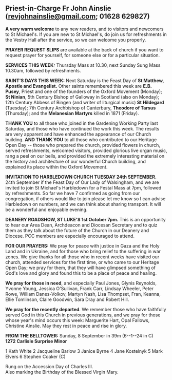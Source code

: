 
## Priest-in-Charge Fr John Ainslie ([revjohnainslie@gmail.com](mailto:revjohnainslie@gmail.com); 01628 629827)

**A very warm welcome** to any new readers, and to visitors and
newcomers to St Michael\'s. If you are new to St Michael\'s, do join us
for refreshments in the Vestry Hall after the service, so we can welcome
you properly.

**PRAYER REQUEST SLIPS** are available at the back of church if you want
to request prayer for yourself, for someone else or for a particular
situation.

**SERVICES THIS WEEK:** Thursday Mass at 10.30, next Sunday Sung Mass
10.30am, followed by refreshments.

**SAINT'S DAYS THIS WEEK:** Next Saturday is the Feast Day of **St
Matthew, Apostle and Evangelist.** Other saints remembered this week are
**E.B. Pusey**, Priest and one of the founders of the Oxford Movement
(Monday); **St Ninian**, 5th Century Bishop of Galloway in Scotland
(also on Monday); 12th Century Abbess of Bingen (and writer of
liturgical music) **St Hildegard** (Tuesday); 7th Century Archbishop
of Canterbury, **Theodore of Tarsus** (Thursday); and the **Melanesian
Martyrs** killed in 1871 (Friday).

**THANK YOU** to all those who joined in the Gardening Working Party
last Saturday, and those who have continued the work this week. The
results are very apparent and have enhanced the appearance of our Church
building. **AND THANK YOU** to all those who contributed to our Heritage
Open Day -- those who prepared the church, provided flowers in church,
served refreshments, welcomed visitors, provided glorious live organ
music, rang a peel on our bells, and provided the extremely interesting
material on the history and architecture of our wonderful Church
building, and explained its place within the Oxford Movement.

**INVITATION TO HARBLEDOWN CHURCH TUESDAY 24th SEPTEMBER.** 24th
September if the Feast Day of Our Lady of Walsingham, and we are invited
to join St Michael's Harbledown for a Festal Mass at 7pm, followed by
refreshments. So far we have 7 confirmed as going from our congregation,
if others would like to join please let me know so I can advise
Harbledown on numbers, and we can think about sharing transport. It will
be a wonderful and enjoyable evening.

**DEANERY ROADSHOW, ST LUKE'S 1st October 7pm.** This is an
opportunity to hear our Area Dean, Archdeacon and Diocesan Secretary and
to quiz them as they talk about the future of the Church in our Deanery
and Diocese. PCC members are especially encouraged to attend.

**FOR OUR PRAYERS:** We pray for peace with justice in Gaza and the Holy
Land and in Ukraine, and for those who bring relief to the suffering in
war zones. We give thanks for all those who in recent weeks have visited
our church, attended services for the first time, or who came to our
Heritage Open Day; we pray for them, that they will have glimpsed
something of God's love and glory and found this to be a place of peace
and healing.

**We pray for those in need**, and especially Paul Jones, Glynis
Reynolds, Yvonne Young, Jessica O'Sullivan, Frank Carr, Lindsay Wheeler,
Peter Rowe, William Danes-Volkov, Martyn Nash, Lisa Thompset, Fran,
Keanna, Ellie Tomlinson, Claire Goodwin, Sara Dray and Robert Hill.

**We pray for the recently departed**. We remember those who have
faithfully served God in this Church in previous generations, and we
pray for those whose year's mind occurs this week: Marguerite Hart, Opal
Fallows, Christine Ainslie. May they rest in peace and rise in glory.

**FROM THE BELLTOWER:** Sunday, 8 September in 39m (6--1--24 in C)\
**1272 Carlisle Surprise Minor**

1 Kath White 2 Jacqueline Barlow 3 Janice Byrne 4 Jane Kostelnyk 5 Mark
Elvers 6 Stephen Coaker (C)

Rung on the Accession Day of Charles III.\
Also marking the Birthday of the Blessed Virgin Mary.
